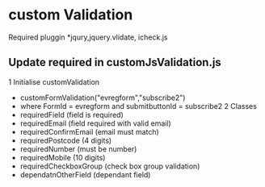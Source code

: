 # custom Validation 
Required pluggin *jqury,jquery.vlidate, icheck.js

## Update required in customJsValidation.js
1 Initialise customValidation
  * customFormValidation("evregform","subscribe2")
  * where  FormId = evregform and  submitbuttonId = subscribe2
2 Classes
  * requiredField (field is required)
  * requiredEmail (field required with valid email)
  * requiredConfirmEmail (email must match)
  * requiredPostcode (4 digits)
  * requiredNumber (must be number)
  * requiredMobile (10 digits)
  * requiredCheckboxGroup (check box group validation)
  * dependatnOtherField (dependant field)

